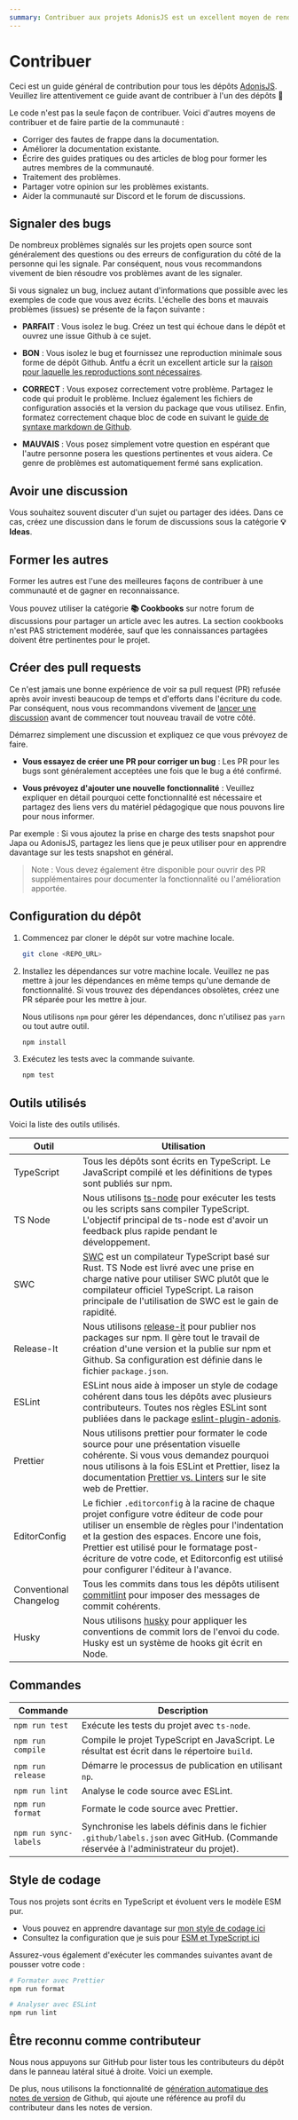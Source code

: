 ```yaml
---
summary: Contribuer aux projets AdonisJS est un excellent moyen de rendre service à la communauté. Ce guide fournit une vue d'ensemble de la manière dont vous pouvez contribuer à un projet AdonisJS.
---
```


# Contribuer

Ceci est un guide général de contribution pour tous les dépôts [AdonisJS](https://github.com/adonisjs). Veuillez lire attentivement ce guide avant de contribuer à l'un des dépôts 🙏

Le code n'est pas la seule façon de contribuer. Voici d'autres moyens de contribuer et de faire partie de la communauté :

- Corriger des fautes de frappe dans la documentation.
- Améliorer la documentation existante.
- Écrire des guides pratiques ou des articles de blog pour former les autres membres de la communauté.
- Traitement des problèmes.
- Partager votre opinion sur les problèmes existants.
- Aider la communauté sur Discord et le forum de discussions.

## Signaler des bugs

De nombreux problèmes signalés sur les projets open source sont généralement des questions ou des erreurs de configuration du côté de la personne qui les signale. Par conséquent, nous vous recommandons vivement de bien résoudre vos problèmes avant de les signaler.

Si vous signalez un bug, incluez autant d'informations que possible avec les exemples de code que vous avez écrits. L'échelle des bons et mauvais problèmes (issues) se présente de la façon suivante :

- **PARFAIT** : Vous isolez le bug. Créez un test qui échoue dans le dépôt et ouvrez une issue Github à ce sujet.

- **BON** : Vous isolez le bug et fournissez une reproduction minimale sous forme de dépôt Github. Antfu a écrit un excellent article sur la [raison pour laquelle les reproductions sont nécessaires](https://antfu.me/posts/why-reproductions-are-required).

- **CORRECT** : Vous exposez correctement votre problème. Partagez le code qui produit le problème. Incluez également les fichiers de configuration associés et la version du package que vous utilisez.
Enfin, formatez correctement chaque bloc de code en suivant le [guide de syntaxe markdown de Github](https://docs.github.com/en/get-started/writing-on-github/getting-started-with-writing-and-formatting-on-github/basic-writing-and-formatting-syntax).

- **MAUVAIS** : Vous posez simplement votre question en espérant que l'autre personne posera les questions pertinentes et vous aidera. Ce genre de problèmes est automatiquement fermé sans explication.

## Avoir une discussion

Vous souhaitez souvent discuter d'un sujet ou partager des idées. Dans ce cas, créez une discussion dans le forum de discussions sous la catégorie **💡Ideas**.

## Former les autres

Former les autres est l'une des meilleures façons de contribuer à une communauté et de gagner en reconnaissance.

Vous pouvez utiliser la catégorie **📚 Cookbooks** sur notre forum de discussions pour partager un article avec les autres. La section cookbooks n'est PAS strictement modérée, sauf que les connaissances partagées doivent être pertinentes pour le projet.

## Créer des pull requests

Ce n'est jamais une bonne expérience de voir sa pull request (PR) refusée après avoir investi beaucoup de temps et d'efforts dans l'écriture du code. Par conséquent, nous vous recommandons vivement de [lancer une discussion](https://github.com/orgs/adonisjs/discussions) avant de commencer tout nouveau travail de votre côté.

Démarrez simplement une discussion et expliquez ce que vous prévoyez de faire.

- **Vous essayez de créer une PR pour corriger un bug** : Les PR pour les bugs sont généralement acceptées une fois que le bug a été confirmé.

- **Vous prévoyez d'ajouter une nouvelle fonctionnalité** : Veuillez expliquer en détail pourquoi cette fonctionnalité est nécessaire et partagez des liens vers du matériel pédagogique que nous pouvons lire pour nous informer.

Par exemple : Si vous ajoutez la prise en charge des tests snapshot pour Japa ou AdonisJS, partagez les liens que je peux utiliser pour en apprendre davantage sur les tests snapshot en général.

> Note : Vous devez également être disponible pour ouvrir des PR supplémentaires pour documenter la fonctionnalité ou l'amélioration apportée.

## Configuration du dépôt

1. Commencez par cloner le dépôt sur votre machine locale.

    ```sh
    git clone <REPO_URL>
    ```

2. Installez les dépendances sur votre machine locale. Veuillez ne pas mettre à jour les dépendances en même temps qu'une demande de fonctionnalité. Si vous trouvez des dépendances obsolètes, créez une PR séparée pour les mettre à jour.

   Nous utilisons `npm` pour gérer les dépendances, donc n'utilisez pas `yarn` ou tout autre outil.

    ```sh
    npm install
    ```

3. Exécutez les tests avec la commande suivante.

    ```sh
    npm test
    ```

## Outils utilisés

Voici la liste des outils utilisés.

| Outil                   | Utilisation                                                                                                                                                                                                                                                                  |
|------------------------|------------------------------------------------------------------------------------------------------------------------------------------------------------------------------------------------------------------------------------------------------------------------|
| TypeScript             | Tous les dépôts sont écrits en TypeScript. Le JavaScript compilé et les définitions de types sont publiés sur npm.                                                                                                                                                     |
| TS Node                | Nous utilisons [ts-node](https://typestrong.org/ts-node/) pour exécuter les tests ou les scripts sans compiler TypeScript. L'objectif principal de ts-node est d'avoir un feedback plus rapide pendant le développement.                                                                                  |
| SWC                    | [SWC](https://swc.rs/) est un compilateur TypeScript basé sur Rust. TS Node est livré avec une prise en charge native pour utiliser SWC plutôt que le compilateur officiel TypeScript. La raison principale de l'utilisation de SWC est le gain de rapidité.                                                               |
| Release-It             | Nous utilisons [release-it](https://github.com/release-it/release-it) pour publier nos packages sur npm. Il gère tout le travail de création d'une version et la publie sur npm et Github. Sa configuration est définie dans le fichier `package.json`.                            |
| ESLint                 | ESLint nous aide à imposer un style de codage cohérent dans tous les dépôts avec plusieurs contributeurs. Toutes nos règles ESLint sont publiées dans le package [eslint-plugin-adonis](https://github.com/adonisjs-community/eslint-plugin-adonis).                            |
| Prettier               | Nous utilisons prettier pour formater le code source pour une présentation visuelle cohérente. Si vous vous demandez pourquoi nous utilisons à la fois ESLint et Prettier, lisez la documentation [Prettier vs. Linters](https://prettier.io/docs/en/comparison.html) sur le site web de Prettier.           |
| EditorConfig           | Le fichier `.editorconfig` à la racine de chaque projet configure votre éditeur de code pour utiliser un ensemble de règles pour l'indentation et la gestion des espaces. Encore une fois, Prettier est utilisé pour le formatage post-écriture de votre code, et Editorconfig est utilisé pour configurer l'éditeur à l'avance. |
| Conventional Changelog | Tous les commits dans tous les dépôts utilisent [commitlint](https://github.com/conventional-changelog/commitlint/#what-is-commitlint) pour imposer des messages de commit cohérents.                                                                                             |
| Husky                  | Nous utilisons [husky](https://typicode.github.io/husky/#/) pour appliquer les conventions de commit lors de l'envoi du code. Husky est un système de hooks git écrit en Node.                                                                                                                |

## Commandes

| Commande | Description |
|-------|--------|
| `npm run test` | Exécute les tests du projet avec `ts-node`. |
| `npm run compile` | Compile le projet TypeScript en JavaScript. Le résultat est écrit dans le répertoire `build`. |
| `npm run release` | Démarre le processus de publication en utilisant `np`. |
| `npm run lint` | Analyse le code source avec ESLint. |
| `npm run format` | Formate le code source avec Prettier. | 
| `npm run sync-labels` | Synchronise les labels définis dans le fichier `.github/labels.json` avec GitHub. (Commande réservée à l'administrateur du projet). |

## Style de codage

Tous nos projets sont écrits en TypeScript et évoluent vers le modèle ESM pur.

- Vous pouvez en apprendre davantage sur [mon style de codage ici](https://github.com/thetutlage/meta/discussions/3)
- Consultez la configuration que je suis pour [ESM et TypeScript ici](https://github.com/thetutlage/meta/discussions/2)

Assurez-vous également d'exécuter les commandes suivantes avant de pousser votre code :

```sh
# Formater avec Prettier
npm run format

# Analyser avec ESLint
npm run lint
```

## Être reconnu comme contributeur

Nous nous appuyons sur GitHub pour lister tous les contributeurs du dépôt dans le panneau latéral situé à droite. Voici un exemple.

De plus, nous utilisons la fonctionnalité de [génération automatique des notes de version](https://docs.github.com/en/repositories/releasing-projects-on-github/automatically-generated-release-notes#about-automatically-generated-release-notes) de Github, qui ajoute une référence au profil du contributeur dans les notes de version.
